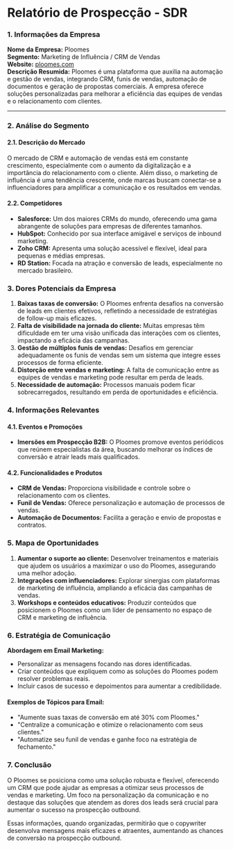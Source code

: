 # Relatório de Prospecção - SDR

### 1. Informações da Empresa
**Nome da Empresa:** Ploomes  
**Segmento:** Marketing de Influência / CRM de Vendas  
**Website:** [ploomes.com](https://www.ploomes.com)  
**Descrição Resumida:** Ploomes é uma plataforma que auxilia na automação e gestão de vendas, integrando CRM, funis de vendas, automação de documentos e geração de propostas comerciais. A empresa oferece soluções personalizadas para melhorar a eficiência das equipes de vendas e o relacionamento com clientes.

---

### 2. Análise do Segmento
#### 2.1. Descrição do Mercado
O mercado de CRM e automação de vendas está em constante crescimento, especialmente com o aumento da digitalização e a importância do relacionamento com o cliente. Além disso, o marketing de influência é uma tendência crescente, onde marcas buscam conectar-se a influenciadores para amplificar a comunicação e os resultados em vendas.

#### 2.2. Competidores
- **Salesforce:** Um dos maiores CRMs do mundo, oferecendo uma gama abrangente de soluções para empresas de diferentes tamanhos.
- **HubSpot:** Conhecido por sua interface amigável e serviços de inbound marketing.
- **Zoho CRM:** Apresenta uma solução acessível e flexível, ideal para pequenas e médias empresas.
- **RD Station:** Focada na atração e conversão de leads, especialmente no mercado brasileiro.

### 3. Dores Potenciais da Empresa
1. **Baixas taxas de conversão:** O Ploomes enfrenta desafios na conversão de leads em clientes efetivos, refletindo a necessidade de estratégias de follow-up mais eficazes.
2. **Falta de visibilidade na jornada do cliente:** Muitas empresas têm dificuldade em ter uma visão unificada das interações com os clientes, impactando a eficácia das campanhas.
3. **Gestão de múltiplos funis de vendas:** Desafios em gerenciar adequadamente os funis de vendas sem um sistema que integre esses processos de forma eficiente.
4. **Distorção entre vendas e marketing:** A falta de comunicação entre as equipes de vendas e marketing pode resultar em perda de leads.
5. **Necessidade de automação:** Processos manuais podem ficar sobrecarregados, resultando em perda de oportunidades e eficiência.

### 4. Informações Relevantes
#### 4.1. Eventos e Promoções
- **Imersões em Prospecção B2B:** O Ploomes promove eventos periódicos que reúnem especialistas da área, buscando melhorar os índices de conversão e atrair leads mais qualificados.

#### 4.2. Funcionalidades e Produtos
- **CRM de Vendas:** Proporciona visibilidade e controle sobre o relacionamento com os clientes.
- **Funil de Vendas:** Oferece personalização e automação de processos de vendas.
- **Automação de Documentos:** Facilita a geração e envio de propostas e contratos.

### 5. Mapa de Oportunidades
1. **Aumentar o suporte ao cliente:** Desenvolver treinamentos e materiais que ajudem os usuários a maximizar o uso do Ploomes, assegurando uma melhor adoção.
2. **Integrações com influenciadores:** Explorar sinergias com plataformas de marketing de influência, ampliando a eficácia das campanhas de vendas.
3. **Workshops e conteúdos educativos:** Produzir conteúdos que posicionem o Ploomes como um líder de pensamento no espaço de CRM e marketing de influência.

### 6. Estratégia de Comunicação
**Abordagem em Email Marketing:**
- Personalizar as mensagens focando nas dores identificadas.
- Criar conteúdos que expliquem como as soluções do Ploomes podem resolver problemas reais.
- Incluir casos de sucesso e depoimentos para aumentar a credibilidade.

#### Exemplos de Tópicos para Email:
- "Aumente suas taxas de conversão em até 30% com Ploomes."
- "Centralize a comunicação e otimize o relacionamento com seus clientes."
- "Automatize seu funil de vendas e ganhe foco na estratégia de fechamento."

### 7. Conclusão
O Ploomes se posiciona como uma solução robusta e flexível, oferecendo um CRM que pode ajudar as empresas a otimizar seus processos de vendas e marketing. Um foco na personalização da comunicação e no destaque das soluções que atendem as dores dos leads será crucial para aumentar o sucesso na prospecção outbound.

Essas informações, quando organizadas, permitirão que o copywriter desenvolva mensagens mais eficazes e atraentes, aumentando as chances de conversão na prospecção outbound.